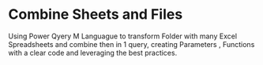 # Combine Sheets and Files #


Using Power Qyery M Languague to transform Folder with many Excel Spreadsheets and combine then in 1 query, creating Parameters , Functions with a clear code and leveraging the best practices. 
